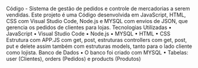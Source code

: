 Código - Sistema de gestão de pedidos e controle de mercadorias a serem vendidas.
Este projeto é uma Código desenvolvida em JavaScript, HTML, CSS com Visual Studio Code, Node.js e MYSQL com envios de JSON, que gerencia os pedidos de clientes para lojas.
Tecnologias Utilizadas
•	JavaScript 
•	Visual Studio Code 
•	Node.js 
•	MYSQL 
•	HTML
•	CSS
Estrutura com APP.JS com get, post, estruturas controllers com get, post, put e delete assim também com estruturas models, tanto para o lado cliente como lojista.
Banco de Dados
•	O banco foi criado com MYSQL
•	Tabelas: user (Clientes), orders (Pedidos) e products (Produtos)
